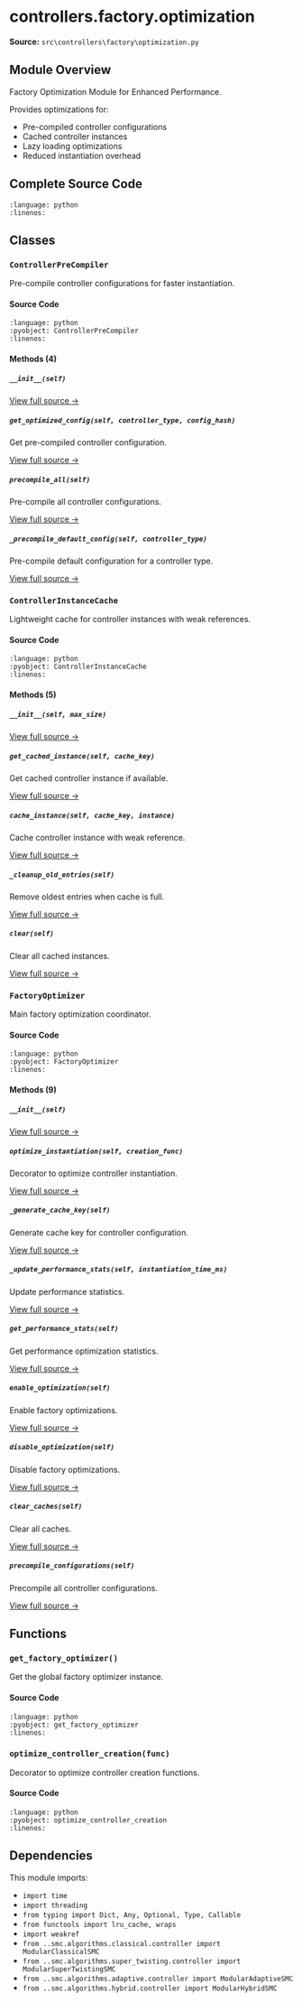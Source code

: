 # controllers.factory.optimization

**Source:** `src\controllers\factory\optimization.py`

## Module Overview

Factory Optimization Module for Enhanced Performance.

Provides optimizations for:
- Pre-compiled controller configurations
- Cached controller instances
- Lazy loading optimizations
- Reduced instantiation overhead

## Complete Source Code

```{literalinclude} ../../../src/controllers/factory/optimization.py
:language: python
:linenos:
```



## Classes

### `ControllerPreCompiler`

Pre-compile controller configurations for faster instantiation.

#### Source Code

```{literalinclude} ../../../src/controllers/factory/optimization.py
:language: python
:pyobject: ControllerPreCompiler
:linenos:
```

#### Methods (4)

##### `__init__(self)`

[View full source →](#method-controllerprecompiler-__init__)

##### `get_optimized_config(self, controller_type, config_hash)`

Get pre-compiled controller configuration.

[View full source →](#method-controllerprecompiler-get_optimized_config)

##### `precompile_all(self)`

Pre-compile all controller configurations.

[View full source →](#method-controllerprecompiler-precompile_all)

##### `_precompile_default_config(self, controller_type)`

Pre-compile default configuration for a controller type.

[View full source →](#method-controllerprecompiler-_precompile_default_config)



### `ControllerInstanceCache`

Lightweight cache for controller instances with weak references.

#### Source Code

```{literalinclude} ../../../src/controllers/factory/optimization.py
:language: python
:pyobject: ControllerInstanceCache
:linenos:
```

#### Methods (5)

##### `__init__(self, max_size)`

[View full source →](#method-controllerinstancecache-__init__)

##### `get_cached_instance(self, cache_key)`

Get cached controller instance if available.

[View full source →](#method-controllerinstancecache-get_cached_instance)

##### `cache_instance(self, cache_key, instance)`

Cache controller instance with weak reference.

[View full source →](#method-controllerinstancecache-cache_instance)

##### `_cleanup_old_entries(self)`

Remove oldest entries when cache is full.

[View full source →](#method-controllerinstancecache-_cleanup_old_entries)

##### `clear(self)`

Clear all cached instances.

[View full source →](#method-controllerinstancecache-clear)



### `FactoryOptimizer`

Main factory optimization coordinator.

#### Source Code

```{literalinclude} ../../../src/controllers/factory/optimization.py
:language: python
:pyobject: FactoryOptimizer
:linenos:
```

#### Methods (9)

##### `__init__(self)`

[View full source →](#method-factoryoptimizer-__init__)

##### `optimize_instantiation(self, creation_func)`

Decorator to optimize controller instantiation.

[View full source →](#method-factoryoptimizer-optimize_instantiation)

##### `_generate_cache_key(self)`

Generate cache key for controller configuration.

[View full source →](#method-factoryoptimizer-_generate_cache_key)

##### `_update_performance_stats(self, instantiation_time_ms)`

Update performance statistics.

[View full source →](#method-factoryoptimizer-_update_performance_stats)

##### `get_performance_stats(self)`

Get performance optimization statistics.

[View full source →](#method-factoryoptimizer-get_performance_stats)

##### `enable_optimization(self)`

Enable factory optimizations.

[View full source →](#method-factoryoptimizer-enable_optimization)

##### `disable_optimization(self)`

Disable factory optimizations.

[View full source →](#method-factoryoptimizer-disable_optimization)

##### `clear_caches(self)`

Clear all caches.

[View full source →](#method-factoryoptimizer-clear_caches)

##### `precompile_configurations(self)`

Precompile all controller configurations.

[View full source →](#method-factoryoptimizer-precompile_configurations)



## Functions

### `get_factory_optimizer()`

Get the global factory optimizer instance.

#### Source Code

```{literalinclude} ../../../src/controllers/factory/optimization.py
:language: python
:pyobject: get_factory_optimizer
:linenos:
```



### `optimize_controller_creation(func)`

Decorator to optimize controller creation functions.

#### Source Code

```{literalinclude} ../../../src/controllers/factory/optimization.py
:language: python
:pyobject: optimize_controller_creation
:linenos:
```



## Dependencies

This module imports:

- `import time`
- `import threading`
- `from typing import Dict, Any, Optional, Type, Callable`
- `from functools import lru_cache, wraps`
- `import weakref`
- `from ..smc.algorithms.classical.controller import ModularClassicalSMC`
- `from ..smc.algorithms.super_twisting.controller import ModularSuperTwistingSMC`
- `from ..smc.algorithms.adaptive.controller import ModularAdaptiveSMC`
- `from ..smc.algorithms.hybrid.controller import ModularHybridSMC`

